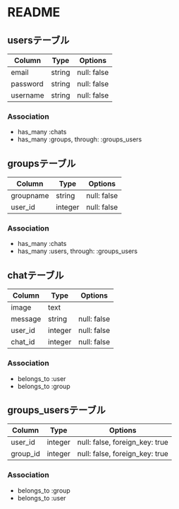 # README


## usersテーブル
|Column|Type|Options|
|------|----|-------|
|email|string|null: false|
|password|string|null: false|
|username|string|null: false|
### Association
- has_many :chats
- has_many :groups, through: :groups_users

## groupsテーブル
|Column|Type|Options|
|------|----|-------|
|groupname|string|null: false|
|user_id|integer|null: false|
### Association
- has_many :chats
- has_many :users, through: :groups_users

## chatテーブル
|Column|Type|Options|
|------|----|-------|
|image|text||
|message|string|null: false|
|user_id|integer|null: false|
|chat_id|integer|null: false|
### Association
- belongs_to :user
- belongs_to :group

## groups_usersテーブル
|Column|Type|Options|
|------|----|-------|
|user_id|integer|null: false, foreign_key: true|
|group_id|integer|null: false, foreign_key: true|

### Association
- belongs_to :group
- belongs_to :user